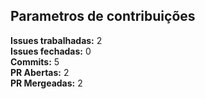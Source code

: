 ## Parametros de contribuições

**Issues trabalhadas:** 2
<br/>
**Issues fechadas:** 0
<br/>
**Commits:** 5
<br/>
**PR Abertas:** 2
<br/>
**PR Mergeadas:** 2



